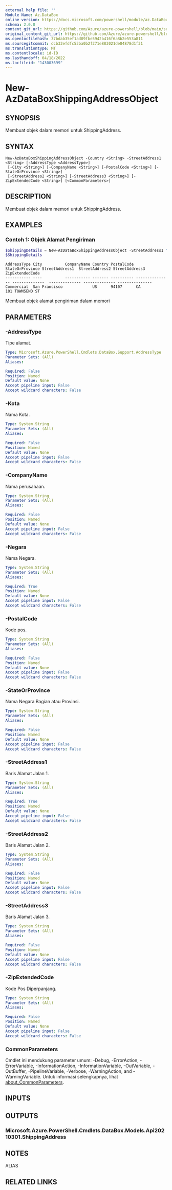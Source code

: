 ```yaml
---
external help file: ''
Module Name: Az.DataBox
online version: https://docs.microsoft.com/powershell/module/az.DataBox/new-AzDataBoxShippingAddressObject
schema: 2.0.0
content_git_url: https://github.com/Azure/azure-powershell/blob/main/src/DataBox/help/New-AzDataBoxShippingAddressObject.md
original_content_git_url: https://github.com/Azure/azure-powershell/blob/main/src/DataBox/help/New-AzDataBoxShippingAddressObject.md
ms.openlocfilehash: 37bdab35ef1ad09fbe5942b416f6a8b2e553a811
ms.sourcegitcommit: dcb33efdfc53ba0b2f271e883021de84878d1f31
ms.translationtype: MT
ms.contentlocale: id-ID
ms.lasthandoff: 04/18/2022
ms.locfileid: "143003699"
---
```

# New-AzDataBoxShippingAddressObject

## SYNOPSIS
Membuat objek dalam memori untuk ShippingAddress.

## SYNTAX

```
New-AzDataBoxShippingAddressObject -Country <String> -StreetAddress1 <String> [-AddressType <AddressType>]
 [-City <String>] [-CompanyName <String>] [-PostalCode <String>] [-StateOrProvince <String>]
 [-StreetAddress2 <String>] [-StreetAddress3 <String>] [-ZipExtendedCode <String>] [<CommonParameters>]
```

## DESCRIPTION
Membuat objek dalam memori untuk ShippingAddress.

## EXAMPLES

### Contoh 1: Objek Alamat Pengiriman 
```powershell
$ShippingDetails = New-AzDataBoxShippingAddressObject -StreetAddress1 "101 TOWNSEND ST" -StateOrProvince "CA" -Country "US" -City "San Francisco" -PostalCode "94107" -AddressType "Commercial"
$ShippingDetails
```

```output
AddressType City          CompanyName Country PostalCode StateOrProvince StreetAddress1  StreetAddress2 StreetAddress3 ZipExtendedCode
----------- ----          ----------- ------- ---------- --------------- --------------  -------------- -------------- ---------------
Commercial  San Francisco             US      94107      CA              101 TOWNSEND ST
```

Membuat objek alamat pengiriman dalam memori

## PARAMETERS

### -AddressType
Tipe alamat.

```yaml
Type: Microsoft.Azure.PowerShell.Cmdlets.DataBox.Support.AddressType
Parameter Sets: (All)
Aliases:

Required: False
Position: Named
Default value: None
Accept pipeline input: False
Accept wildcard characters: False
```

### -Kota
Nama Kota.

```yaml
Type: System.String
Parameter Sets: (All)
Aliases:

Required: False
Position: Named
Default value: None
Accept pipeline input: False
Accept wildcard characters: False
```

### -CompanyName
Nama perusahaan.

```yaml
Type: System.String
Parameter Sets: (All)
Aliases:

Required: False
Position: Named
Default value: None
Accept pipeline input: False
Accept wildcard characters: False
```

### -Negara
Nama Negara.

```yaml
Type: System.String
Parameter Sets: (All)
Aliases:

Required: True
Position: Named
Default value: None
Accept pipeline input: False
Accept wildcard characters: False
```

### -PostalCode
Kode pos.

```yaml
Type: System.String
Parameter Sets: (All)
Aliases:

Required: False
Position: Named
Default value: None
Accept pipeline input: False
Accept wildcard characters: False
```

### -StateOrProvince
Nama Negara Bagian atau Provinsi.

```yaml
Type: System.String
Parameter Sets: (All)
Aliases:

Required: False
Position: Named
Default value: None
Accept pipeline input: False
Accept wildcard characters: False
```

### -StreetAddress1
Baris Alamat Jalan 1.

```yaml
Type: System.String
Parameter Sets: (All)
Aliases:

Required: True
Position: Named
Default value: None
Accept pipeline input: False
Accept wildcard characters: False
```

### -StreetAddress2
Baris Alamat Jalan 2.

```yaml
Type: System.String
Parameter Sets: (All)
Aliases:

Required: False
Position: Named
Default value: None
Accept pipeline input: False
Accept wildcard characters: False
```

### -StreetAddress3
Baris Alamat Jalan 3.

```yaml
Type: System.String
Parameter Sets: (All)
Aliases:

Required: False
Position: Named
Default value: None
Accept pipeline input: False
Accept wildcard characters: False
```

### -ZipExtendedCode
Kode Pos Diperpanjang.

```yaml
Type: System.String
Parameter Sets: (All)
Aliases:

Required: False
Position: Named
Default value: None
Accept pipeline input: False
Accept wildcard characters: False
```

### CommonParameters
Cmdlet ini mendukung parameter umum: -Debug, -ErrorAction, -ErrorVariable, -InformationAction, -InformationVariable, -OutVariable, -OutBuffer, -PipelineVariable, -Verbose, -WarningAction, and -WarningVariable. Untuk informasi selengkapnya, lihat [about_CommonParameters](http://go.microsoft.com/fwlink/?LinkID=113216).

## INPUTS

## OUTPUTS

### Microsoft.Azure.PowerShell.Cmdlets.DataBox.Models.Api20210301.ShippingAddress

## NOTES

ALIAS

## RELATED LINKS

